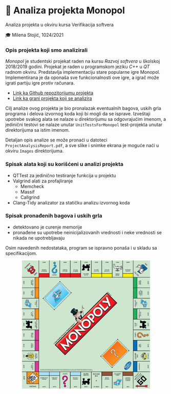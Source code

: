 # 🎩 Analiza projekta Monopol 

Analiza projekta u okviru kursa Verifikacija softvera

🎓 Milena Stojić, 1024/2021

### Opis projekta koji smo analizirali

*Monopol* je studentski projekat raden na kursu *Razvoj softvera* u školskoj 2018/2019 godini. Projekat je raden u programskom jeziku
*C++* u *QT* radnom okviru. Predstavlja implementaciju stare popularne igre Monopol. Implementirana je da oponaša sve funkcionalnosti ove igre, a igrač može igrati partiju igre protiv računara.

* <a href = "https://github.com/MATF-RS19/RS019-monopol/"> Link ka Github repozitorijumu projekta </a>
* <a href = "https://github.com/MATF-RS19/RS019-monopol/tree/15a010f4e6e3571ed55d7ddf18a0ed1c5005d2f0"> Link ka grani projekta koji se analizira </a>

Cilj analize ovog projekta je bio pronalazak eventualnih bagova, uskih grla programa i delova izvornog koda koji bi mogli da se isprave.
Izveštaji upotrebe svakog alata se nalaze u direktorijumu sa odgovrajućim imenom, a jedinični testovi se nalaze unutar `UnitTestsForMonopol` test-projekta unutar direktorijuma sa istim imenom.

Detaljan opis analize se može pronaći u datoteci `ProjectAnalysisReport.pdf`, a sve slike i snimke ekrana je moguće naći u okviru  `Images` direktorijuma. 

### Spisak alata koji su korišćeni u analizi projekta

* QTTest za jedinično testiranje funkcija u projektu
* Valgrind alati za profajliranje
   - Memcheck
   - Massif
   - Callgrind
* Clang-Tidy analizator za statičku analizu izvornog koda

### Spisak pronađenih bagova i uskih grla

* detektovano je curenje memorije
* pronađene su upotrebe neinicijalizovanih vrednosti i neke vrednosti se nikada ne upotrebljavaju

Osim navedenih nedostataka, program se ispravno ponaša i u skladu sa specifikacijom.

<div style = "text-align: center">
<img src = "https://github.com/MATF-Software-Verification/2023_Analysis_Monopol2/blob/main/Images/monopol_board.jpg" style = "width: 400px;" /></div>




